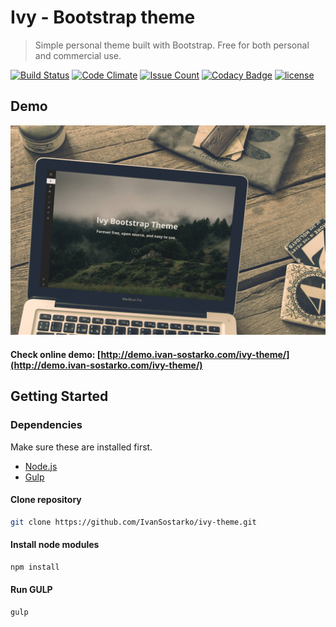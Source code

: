 # Ivy - Bootstrap theme
> Simple personal theme built with Bootstrap.
> Free for both personal and commercial use.

[![Build Status](https://travis-ci.org/IvanSostarko/ivy-theme.svg?branch=master)](https://travis-ci.org/IvanSostarko/ivy-theme)
[![Code Climate](https://codeclimate.com/github/IvanSostarko/ivy-theme/badges/gpa.svg)](https://codeclimate.com/github/IvanSostarko/ivy-theme)
[![Issue Count](https://codeclimate.com/github/IvanSostarko/ivy-theme/badges/issue_count.svg)](https://codeclimate.com/github/IvanSostarko/ivy-theme)
[![Codacy Badge](https://api.codacy.com/project/badge/Grade/41c7e08e52254bb49f69f0a6a626b42f)](https://www.codacy.com/app/ivan-sostarko/ivy-theme?utm_source=github.com&amp;utm_medium=referral&amp;utm_content=IvanSostarko/ivy-theme&amp;utm_campaign=Badge_Grade)
[![license](https://img.shields.io/github/license/mashape/apistatus.svg?maxAge=2592000)](https://github.com/IvanSostarko/ivy-theme/blob/master/LICENSE)

## Demo
![](https://raw.githubusercontent.com/IvanSostarko/ivy-theme/master/src/images/screenshoot.jpg)

#### Check online demo:  [http://demo.ivan-sostarko.com/ivy-theme/](http://demo.ivan-sostarko.com/ivy-theme/)

## Getting Started

### Dependencies
Make sure these are installed first.

* [Node.js](http://nodejs.org)
* [Gulp](http://gulpjs.com) 

#### Clone repository
```sh
git clone https://github.com/IvanSostarko/ivy-theme.git
```

#### Install node modules
```sh
npm install
```

#### Run GULP
```sh
gulp
```